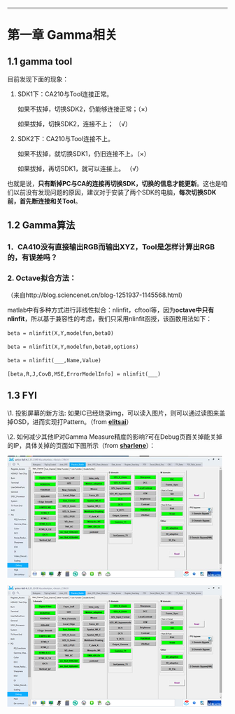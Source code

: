 ------

# 第一章 Gamma相关

## 1.1 gamma tool

目前发现下面的现象：

1. SDK1下：CA210与Tool连接正常。

   如果不拔掉，切换SDK2，仍能够连接正常；（×）

   如果拔掉，切换SDK2，连接不上；                （√）

2. SDK2下：CA210与Tool连接不上。

   如果不拔掉，就切换SDK1，仍旧连接不上。（×）

   如果拔掉，再切SDK1，就可以连接上。        （√） 

也就是说，**只有断掉PC与CA的连接再切换SDK，切换的信息才能更新**。这也是咱们以前没有发现问题的原因，建议对于安装了两个SDK的电脑，**每次切换SDK前，首先断连接和关Tool**。

## 1.2 Gamma算法 

### 1．CA410没有直接输出RGB而输出XYZ，Tool是怎样计算出RGB的，有误差吗？

### 2. Octave拟合方法：

（来自http://blog.sciencenet.cn/blog-1251937-1145568.html）

matlab中有多种方式进行非线性拟合：nlinfit，cftool等，因为**octave中只有nlinfit**，所以基于兼容性的考虑，我们只采用nlinfit函授，该函数用法如下：

`beta = nlinfit(X,Y,modelfun,beta0)`

`beta = nlinfit(X,Y,modelfun,beta0,options)`

`beta = nlinfit(___,Name,Value)`

`[beta,R,J,CovB,MSE,ErrorModelInfo] = nlinfit(___)`

## 1.3 FYI

\1. 投影屏幕的新方法: 如果IC已经烧录img，可以读入图片，则可以通过读图来盖掉OSD，进而实现打Pattern。（from [**elitsai**](mailto:elitsai@realtek.com)）

\2. 如何减少其他IP对Gamma Measure精度的影响?可在Debug页面关掉能关掉的IP，具体关掉的页面如下图所示（from [**sharlene**](mailto:sharlene.chang@realtek.com)）：

![image-20200106172953860](image-20200106172953860.png)

![image-20200106173122267](image-20200106173122267.png)